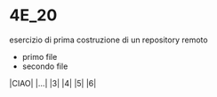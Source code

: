 # 4E_20
esercizio di prima costruzione di un repository remoto

* primo file
* secondo file

|CIAO|
|...|
|3|
|4|
|5|
|6|
